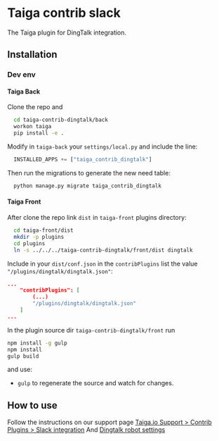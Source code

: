 Taiga contrib slack
===================

The Taiga plugin for DingTalk integration.

Installation
------------
### Dev env

#### Taiga Back

Clone the repo and

```bash
  cd taiga-contrib-dingtalk/back
  workon taiga
  pip install -e .
```

Modify in `taiga-back` your `settings/local.py` and include the line:

```python
  INSTALLED_APPS += ["taiga_contrib_dingtalk"]
```

Then run the migrations to generate the new need table:

```bash
  python manage.py migrate taiga_contrib_dingtalk
```

#### Taiga Front

After clone the repo link `dist` in `taiga-front` plugins directory:

```bash
  cd taiga-front/dist
  mkdir -p plugins
  cd plugins
  ln -s ../../../taiga-contrib-dingtalk/front/dist dingtalk
```

Include in your `dist/conf.json` in the `contribPlugins` list the value `"/plugins/dingtalk/dingtalk.json"`:

```json
...
    "contribPlugins": [
        (...)
        "/plugins/dingtalk/dingtalk.json"
    ]
...
```

In the plugin source dir `taiga-contrib-dingtalk/front` run

```bash
npm install -g gulp
npm install
gulp build
```
and use:

- `gulp` to regenerate the source and watch for changes.

How to use
----------

Follow the instructions on our support page [Taiga.io Support > Contrib Plugins > Slack integration](https://tree.taiga.io/support/contrib-plugins/slack-integration/ "Taiga.io Support > Contrib Plugins > Slack integration")
And [Dingtalk robot settings](https://open-doc.dingtalk.com/docs/doc.htm?spm=a219a.7629140.0.0.2xxAkv&treeId=257&articleId=105735&docType=1)
